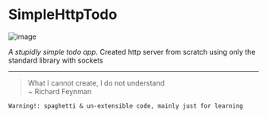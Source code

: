 # SimpleHttpTodo

![image](https://github.com/ahmedkhalf/SimpleHttpTodo/assets/36672196/121c15ac-cbb5-4eb1-b0d6-d42763294ad6)

*A stupidly simple todo app.* Created http server from scratch using only the standard library with sockets

---

> What I cannot create, I do not understand \
> ~ Richard Feynman

```
Warning!: spaghetti & un-extensible code, mainly just for learning
```
